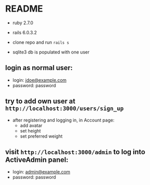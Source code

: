 # README

- ruby 2.7.0
- rails 6.0.3.2

- clone repo and run `rails s`
- sqlite3 db is populated with one user

## login as normal user:

- login: jdoe@example.com
- password: password

## try to add own user at `http://localhost:3000/users/sign_up`

- after registering and logging in, in Account page:
  - add avatar
  - set height
  - set preferred weight

## visit `http://localhost:3000/admin` to log into ActiveAdmin panel:

- login: admin@example.com
- password: password